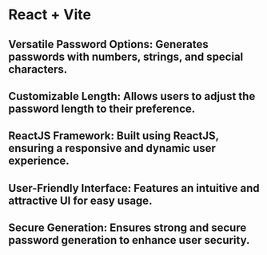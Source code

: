 # React + Vite

## Versatile Password Options: Generates passwords with numbers, strings, and special characters.
## Customizable Length: Allows users to adjust the password length to their preference.
## ReactJS Framework: Built using ReactJS, ensuring a responsive and dynamic user experience.
## User-Friendly Interface: Features an intuitive and attractive UI for easy usage.
## Secure Generation: Ensures strong and secure password generation to enhance user security.





